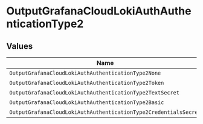 # OutputGrafanaCloudLokiAuthAuthenticationType2


## Values

| Name                                                             | Value                                                            |
| ---------------------------------------------------------------- | ---------------------------------------------------------------- |
| `OutputGrafanaCloudLokiAuthAuthenticationType2None`              | none                                                             |
| `OutputGrafanaCloudLokiAuthAuthenticationType2Token`             | token                                                            |
| `OutputGrafanaCloudLokiAuthAuthenticationType2TextSecret`        | textSecret                                                       |
| `OutputGrafanaCloudLokiAuthAuthenticationType2Basic`             | basic                                                            |
| `OutputGrafanaCloudLokiAuthAuthenticationType2CredentialsSecret` | credentialsSecret                                                |